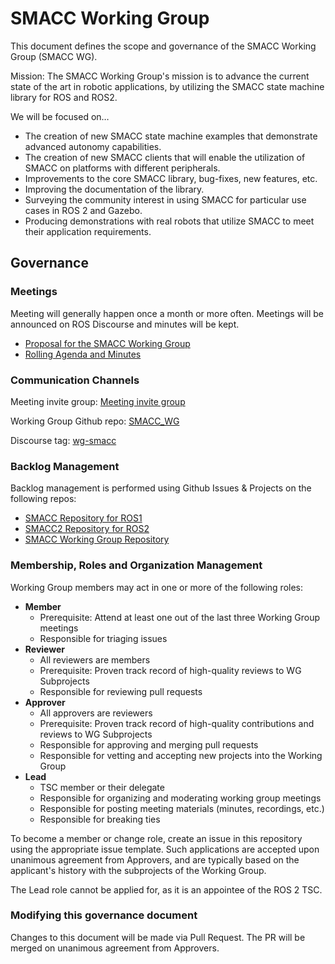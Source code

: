 # SMACC Working Group

This document defines the scope and governance of the SMACC Working Group (SMACC WG).

Mission: The SMACC Working Group's mission is to advance the current state of the art in robotic applications, by utilizing the SMACC state machine library for ROS and ROS2.

We will be focused on…

 * The creation of new SMACC state machine examples that demonstrate advanced autonomy capabilities.
 * The creation of new SMACC clients that will enable the utilization of SMACC on platforms with different peripherals.
 * Improvements to the core SMACC library, bug-fixes, new features, etc.
 * Improving the documentation of the library.
 * Surveying the community interest in using SMACC for particular use cases in ROS 2 and Gazebo.
 * Producing demonstrations with real robots that utilize SMACC to meet their application requirements.


## Governance

### Meetings

Meeting will generally happen once a month or more often. Meetings will be announced on ROS Discourse and minutes will be kept.

  * [Proposal for the SMACC Working Group](https://discourse.ros.org/t/proposal-for-smacc-wg/27331)
  * [Rolling Agenda and Minutes](https://docs.google.com/document/d/1vizP6lzpi6iwjjmCyGV2VlArftpxNB7oAu5f76Ofpxw/edit#heading=h.koswsc4mb967)

### Communication Channels

Meeting invite group: [Meeting invite group](smacc-wg@googlegroups.com)

Working Group Github repo: [SMACC_WG](https://github.com/robosoft-ai/SMACC_WG)

Discourse tag: [wg-smacc](https://discourse.ros.org/tag/wg-smacc)

### Backlog Management

Backlog management is performed using Github Issues & Projects on the following repos:

  * [SMACC Repository for ROS1](https://github.com/robosoft-ai/SMACC)
  * [SMACC2 Repository for ROS2](https://github.com/robosoft-ai/SMACC2)
  * [SMACC Working Group Repository](https://github.com/robosoft-ai/SMACC_WG)

### Membership, Roles and Organization Management

Working Group members may act in one or more of the following roles:

* **Member**
  * Prerequisite: Attend at least one out of the last three Working Group meetings
  * Responsible for triaging issues
* **Reviewer**
  * All reviewers are members
  * Prerequisite: Proven track record of high-quality reviews to WG Subprojects
  * Responsible for reviewing pull requests
* **Approver**
  * All approvers are reviewers
  * Prerequisite: Proven track record of high-quality contributions and reviews to WG Subprojects
  * Responsible for approving and merging pull requests
  * Responsible for vetting and accepting new projects into the Working Group
* **Lead**
  * TSC member or their delegate
  * Responsible for organizing and moderating working group meetings
  * Responsible for posting meeting materials (minutes, recordings, etc.)
  * Responsible for breaking ties

To become a member or change role, create an issue in this repository using the appropriate issue template.
Such applications are accepted upon unanimous agreement from Approvers, and are typically based on the applicant's history with the subprojects of the Working Group.

The Lead role cannot be applied for, as it is an appointee of the ROS 2 TSC.

### Modifying this governance document

Changes to this document will be made via Pull Request.
The PR will be merged on unanimous agreement from Approvers.
